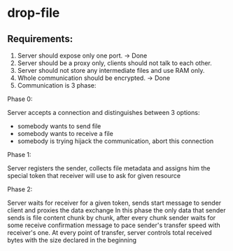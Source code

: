# drop-file

## Requirements:
1) Server should expose only one port. -> Done
2) Server should be a proxy only, clients should not talk to each other.
3) Server should not store any intermediate files and use RAM only.
4) Whole communication should be encrypted. -> Done
5) Communication is 3 phase:

Phase 0:

Server accepts a connection and distinguishes between 3 options:
- somebody wants to send file
- somebody wants to receive a file
- somebody is trying hijack the communication, abort this connection

Phase 1:

Server registers the sender, collects file metadata and assigns him the special token that receiver will 
use to ask for given resource

Phase 2:

Server waits for receiver for a given token, sends start message to sender client and proxies the data exchange
In this phase the only data that sender sends is file content chunk by chunk, after every chunk sender waits for
some receive confirmation message to pace sender's transfer speed with receiver's one. 
At every point of transfer, server controls total received bytes with the size declared in the beginning